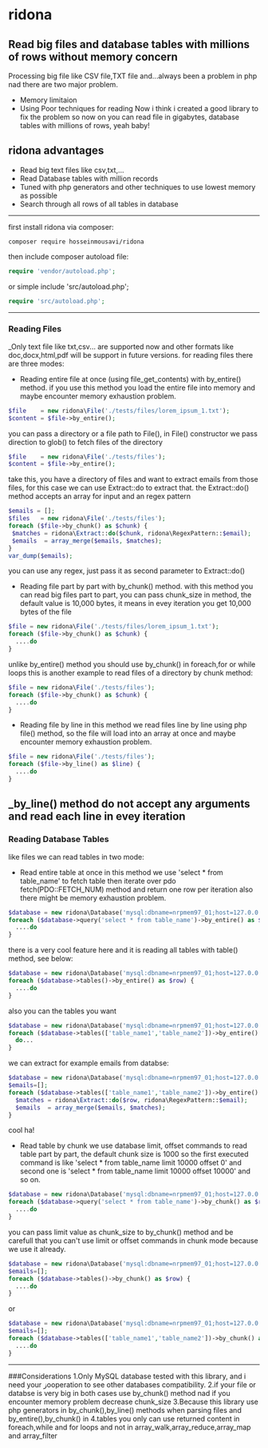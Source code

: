 # ridona
## Read big files and database tables with millions of rows without memory concern
Processing big file like CSV file,TXT file and...always been a problem in php nad there are two major problem.
* Memory limitaion
* Using Poor techniques for reading 
Now i think i created a good library to fix the problem so now on you can read file in gigabytes, database tables with millions of rows, yeah baby!
## ridona advantages
* Read big text files like csv,txt,...
* Read Database tables with million records
* Tuned with php generators and other techniques to use lowest memory as possible
* Search through all rows of all tables in database
---
first install ridona via composer:
```
composer require hosseinmousavi/ridona
```
then include composer autoload file:
```php
require 'vendor/autoload.php';
```
or simple include 'src/autoload.php';
```php
require 'src/autoload.php';
```
---
### Reading Files
_Only text file like txt,csv... are supported now and other formats like doc,docx,html,pdf will be support in future versions.
for reading files there are three modes: 
* Reading entire file at once (using file_get_contents) with by_entire() method.
  if you use this method you load the entire file into memory and maybe encounter memory exhaustion problem.
 ```php
$file    = new ridona\File('./tests/files/lorem_ipsum_1.txt');
$content = $file->by_entire();
```
you can pass a directory or a file path to File(), in File() constructor we pass direction to glob() to fetch files of the directory
 ```php
$file    = new ridona\File('./tests/files');
$content = $file->by_entire();
```
take this, you have a directory of files and want to extract emails from those files, for this case we can use Extract::do to extract that. the Extract::do() method accepts an array for input and an regex pattern
 ```php
$emails = [];
$files   = new ridona\File('./tests/files');
foreach ($file->by_chunk() as $chunk) {
  $matches = ridona\Extract::do($chunk, ridona\RegexPattern::$email);
  $emails  = array_merge($emails, $matches);
}
var_dump($emails);
```
you can use any regex, just pass it as second parameter to Extract::do()
* Reading file part by part with by_chunk() method.
  with this method you can read big files part to part, you can pass chunk_size in method, the default value is 10,000 bytes, it means in evey iteration you get 10,000 bytes of the file
```php
$file = new ridona\File('./tests/files/lorem_ipsum_1.txt');
foreach ($file->by_chunk() as $chunk) {
  ....do
}
```
 unlike by_entire() method you should use by_chunk() in foreach,for or while loops
 this is another example to read files of a directory by chunk method:
```php
$file = new ridona\File('./tests/files');
foreach ($file->by_chunk() as $chunk) {
  ....do
}
```
* Reading file by line
  in this method we read files line by line using php file() method, so the file will load into an array at once and maybe encounter memory exhaustion problem.
```php
$file = new ridona\File('./tests/files');
foreach ($file->by_line() as $line) {
  ....do
}
```
_by_line() method do not accept any arguments and read each line in evey iteration
--
### Reading Database Tables
like files we can read tables in two mode:
* Read entire table at once
  in this method we use 'select * from table_name' to fetch table then iterate over pdo fetch(PDO::FETCH_NUM) method and return one row per iteration also there might be memory exhaustion problem.
```php
$database = new ridona\Database('mysql:dbname=nrpmem97_01;host=127.0.0.1', 'root', '');
foreach ($database->query('select * from table_name')->by_entire() as $row) {
  ....do
}
```
there is a very cool feature here and it is reading all tables with table() method, see below:
```php
$database = new ridona\Database('mysql:dbname=nrpmem97_01;host=127.0.0.1', 'root', '', 'nrpmem97_01');
foreach ($database->tables()->by_entire() as $row) {
  ....do
}
```
also you can the tables you want
```php
$database = new ridona\Database('mysql:dbname=nrpmem97_01;host=127.0.0.1', 'root', '', 'nrpmem97_01');
foreach ($database->tables(['table_name1','table_name2'])->by_entire() as $row) {
  do...
}
```
we can extract for example emails from databse:
```php
$database = new ridona\Database('mysql:dbname=nrpmem97_01;host=127.0.0.1', 'root', '', 'nrpmem97_01');
$emails=[];
foreach ($database->tables(['table_name1','table_name2'])->by_entire() as $row) {
  $matches = ridona\Extract::do($row, ridona\RegexPattern::$email);
  $emails  = array_merge($emails, $matches);
}
```
cool ha!
* Read table by chunk
  we use database limit, offset commands to read table part by part, the default chunk size is 1000 so
  the first executed command is like 'select * from table_name limit 10000 offset 0' and second one is
  'select * from table_name limit 10000 offset 10000' and so on.
```php
$database = new ridona\Database('mysql:dbname=nrpmem97_01;host=127.0.0.1', 'root', '', 'nrpmem97_01');
foreach ($database->query('select * from table_name')->by_chunk() as $row) {
  ....do
}
```
you can pass limit value as chunk_size to by_chunk() method and be carefull that you can't use limit or offset commands in chunk mode because we use it already.
```php
$database = new ridona\Database('mysql:dbname=nrpmem97_01;host=127.0.0.1', 'root', '', 'nrpmem97_01');
$emails=[];
foreach ($database->tables()->by_chunk() as $row) {
  ....do
}
```
or
```php
$database = new ridona\Database('mysql:dbname=nrpmem97_01;host=127.0.0.1', 'root', '', 'nrpmem97_01');
$emails=[];
foreach ($database->tables(['table_name1','table_name2'])->by_chunk() as $row) {
  ....do
}
```
---
###Considerations
1.Only MySQL database tested with this library, and i need your زooperation to see other databases compatibility.
2.if your file or databse is very big in both cases use by_chunk() method nad if you encounter memory problem decrease chunk_size
3.Because this library use php generators in by_chunk(),by_line() methods when parsing files and by_entire(),by_chunk() in 4.tables you only can use returned content in foreach,while and for loops and not in array_walk,array_reduce,array_map and array_filter
